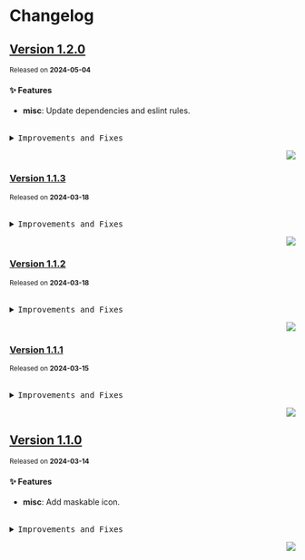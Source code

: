 <a name="readme-top"></a>

# Changelog

## [Version 1.2.0](https://github.com/arietta-studio/arietta-lint/compare/v1.1.3...v1.2.0)

<sup>Released on **2024-05-04**</sup>

#### ✨ Features

- **misc**: Update dependencies and eslint rules.

<br/>

<details>
<summary><kbd>Improvements and Fixes</kbd></summary>

#### What's improved

- **misc**: Update dependencies and eslint rules ([4c32d6c](https://github.com/arietta-studio/arietta-lint/commit/4c32d6c))

</details>

<div align="right">

[![](https://img.shields.io/badge/-BACK_TO_TOP-151515?style=flat-square)](#readme-top)

</div>

### [Version 1.1.3](https://github.com/arietta-studio/arietta-lint/compare/v1.1.2...v1.1.3)

<sup>Released on **2024-03-18**</sup>

<br/>

<details>
<summary><kbd>Improvements and Fixes</kbd></summary>

</details>

<div align="right">

[![](https://img.shields.io/badge/-BACK_TO_TOP-151515?style=flat-square)](#readme-top)

</div>

### [Version 1.1.2](https://github.com/arietta-studio/arietta-lint/compare/v1.1.1...v1.1.2)

<sup>Released on **2024-03-18**</sup>

<br/>

<details>
<summary><kbd>Improvements and Fixes</kbd></summary>

</details>

<div align="right">

[![](https://img.shields.io/badge/-BACK_TO_TOP-151515?style=flat-square)](#readme-top)

</div>

### [Version 1.1.1](https://github.com/arietta-studio/arietta-lint/compare/v1.1.0...v1.1.1)

<sup>Released on **2024-03-15**</sup>

<br/>

<details>
<summary><kbd>Improvements and Fixes</kbd></summary>

</details>

<div align="right">

[![](https://img.shields.io/badge/-BACK_TO_TOP-151515?style=flat-square)](#readme-top)

</div>

## [Version 1.1.0](https://github.com/arietta-studio/arietta-lint/compare/v1.0.2...v1.1.0)

<sup>Released on **2024-03-14**</sup>

#### ✨ Features

- **misc**: Add maskable icon.

<br/>

<details>
<summary><kbd>Improvements and Fixes</kbd></summary>

#### What's improved

- **misc**: Add maskable icon ([5b9d570](https://github.com/arietta-studio/arietta-lint/commit/5b9d570))

</details>

<div align="right">

[![](https://img.shields.io/badge/-BACK_TO_TOP-151515?style=flat-square)](#readme-top)

</div>
